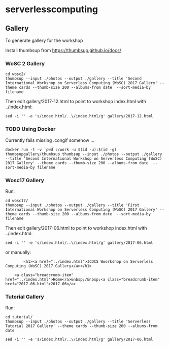 # serverlesscomputing


## Gallery

To generate gallery for the workshop

Install thumbsup from https://thumbsup.github.io/docs/


### WoSC 2 Gallery

```
cd wosc2/
thumbsup --input ./photos --output ./gallery --title 'Second International Workshop on Serverless Computing (WoSC) 2017 Gallery' --theme cards --thumb-size 200 --albums-from date  --sort-media-by filename
```



Then edit gallery/2017-12.html
to point to workshop index.html with ../index.html:


```
sed -i '' -e 's/index.html/..\/index.html/g' gallery/2017-12.html
```

### TODO Using Docker 

Currently fails missing .congif somehow ...

```
docker run -t -v `pwd`:/work -u $(id -u):$(id -g) thumbsupgallery/thumbsup thumbsup --input ./photos --output ./gallery --title 'Second International Workshop on Serverless Computing (WoSC) 2017 Gallery' --theme cards --thumb-size 200 --albums-from date  --sort-media-by filename
```


### Wosc17 Gallery

Run:

```
cd wosc17/
thumbsup --input ./photos --output ./gallery --title 'First International Workshop on Serverless Computing (WoSC) 2017 Gallery' --theme cards --thumb-size 200 --albums-from date  --sort-media-by filename
```

Then edit gallery/2017-06.html
to point to workshop index.html with ../index.html:

```
sed -i '' -e 's/index.html/..\/index.html/g' gallery/2017-06.html
```

or manually:

```
        <h1><a href="../index.html">ICDCS Wworkshop on Serverless Computing (WoSC) 2017 Gallery</a></h1>
```

```
    <a class="breadcrumb-item" href="../index.html">Home</a>&nbsp;/&nbsp;<a class="breadcrumb-item" href="2017-06.html">2017-06</a>
```

### Tutorial Gallery

Run:

```
cd tutorial/
thumbsup --input ./photos --output ./gallery --title 'Serverless Tutorial 2017 Gallery' --theme cards --thumb-size 200 --albums-from date 
```

```
sed -i '' -e 's/index.html/..\/index.html/g' gallery/2017-06.html
```
